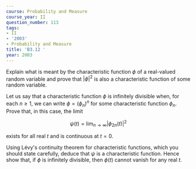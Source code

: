 ```yaml
---
course: Probability and Measure
course_year: II
question_number: 113
tags:
- II
- '2003'
- Probability and Measure
title: 'B3.12 '
year: 2003
---
```



Explain what is meant by the characteristic function $\phi$ of a real-valued random variable and prove that $|\phi|^{2}$ is also a characteristic function of some random variable.

Let us say that a characteristic function $\phi$ is infinitely divisible when, for each $n \geqslant 1$, we can write $\phi=\left(\phi_{n}\right)^{n}$ for some characteristic function $\phi_{n}$. Prove that, in this case, the limit

$$\psi(t)=\lim _{n \rightarrow \infty}\left|\phi_{2 n}(t)\right|^{2}$$

exists for all real $t$ and is continuous at $t=0$.

Using Lévy's continuity theorem for characteristic functions, which you should state carefully, deduce that $\psi$ is a characteristic function. Hence show that, if $\phi$ is infinitely divisible, then $\phi(t)$ cannot vanish for any real $t$.